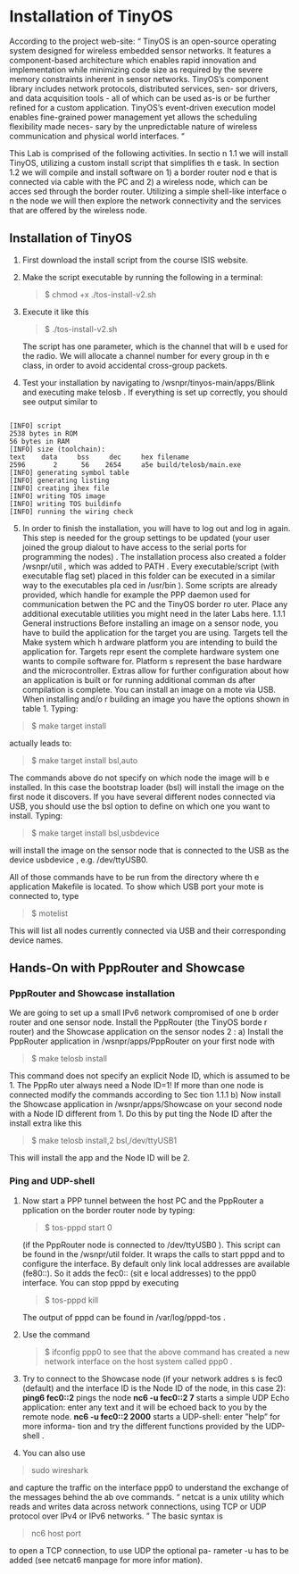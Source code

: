 # Installation of TinyOS
According to the project web-site: “ TinyOS is an open-source operating system designed  for  wireless  embedded  sensor  networks.   It  features  a  component-based architecture which enables rapid innovation and implementation while minimizing code size as required by the severe memory constraints inherent in sensor networks. TinyOS’s component library includes network protocols, distributed services, sen- sor drivers, and data acquisition tools - all of which can be used as-is or be further refined for a custom application.  TinyOS’s event-driven execution model enables fine-grained power management yet allows the scheduling flexibility made neces- sary  by  the  unpredictable  nature  of  wireless  communication  and  physical  world interfaces. “

This Lab is comprised of the following activities.  In sectio n 1.1 we will install TinyOS, utilizing a custom install script that simplifies th e task. In section 1.2 we will compile and install software on 1) a border router nod e that is connected via cable with the PC and 2) a wireless node, which can be acces sed through the border router. Utilizing a simple shell-like interface o n the node we will then explore the network connectivity and the services that are offered by the wireless node.

## Installation of TinyOS
1. First download the install script from the course ISIS website.
2. Make the script executable by running the following in a terminal:
   > $ chmod +x ./tos-install-v2.sh

3. Execute it like this
   > $ ./tos-install-v2.sh <channel number>

   The script has one parameter, which is the channel that will b e used for the radio. We will allocate a channel number for every group in th e class, in order to avoid accidental cross-group packets.
4. Test your installation by navigating to <home>/wsnpr/tinyos-main/apps/Blink and executing make telosb . If everything is set up correctly, you should see output similar to
<pre><code>
[INFO] script
2538 bytes in ROM
56 bytes in RAM
[INFO] size (toolchain):
text    data     bss     dec     hex filename
2596       2      56    2654     a5e build/telosb/main.exe
[INFO] generating symbol table
[INFO] generating listing
[INFO] creating ihex file
[INFO] writing TOS image
[INFO] writing TOS buildinfo
[INFO] running the wiring check
</pre></code>
5. In order to finish the installation, you will have to log out and log in again. This step is needed for the group settings to be updated (your user joined the group dialout to have access to the serial ports for programming the nodes) .
The installation process also created a folder <home>/wsnpr/util , which was added to PATH . Every executable/script (with executable flag set) placed in this folder can be executed in a similar way to the executables pla ced in /usr/bin ).
Some scripts are already provided, which handle for example the PPP daemon used for communication betwen the PC and the TinyOS border ro uter. Place any additional executable utilities you might need in the later Labs here. 1.1.1  General instructions Before installing an image on a sensor node, you have to build the application for the target you are using. Targets tell the Make system which h ardware platform you are intending to build the application for.  Targets repr esent the complete hardware system one wants to compile software for. Platform s represent the base hardware and the microcontroller. Extras allow for further configuration about how an application is built or for running additional comman ds after compilation is complete. You can install an image on a mote via USB. When installing and/o r building an image you have the options shown in table 1.
Typing:
> $ make target install

actually leads to:
> $ make target install bsl,auto

The commands above do not specify on which node the image will b e installed.
In this case the bootstrap loader (bsl) will install the image on the first node it discovers. If you have several different nodes connected via USB, you should use the bsl option to define on which one you want to install. Typing:
> $ make target install bsl,usbdevice

will install the image on the sensor node that is connected to the USB as the device usbdevice , e.g. /dev/ttyUSB0.

All of those commands have to be run from the directory where th e application Makefile is located. To show which USB port your mote is connected to, type
> $ motelist

This will list all nodes currently connected via USB and their corresponding device names.

##  Hands-On with PppRouter and Showcase
###  PppRouter and Showcase installation
We are going to set up a small IPv6 network compromised of one b order router and one sensor node. Install the PppRouter (the TinyOS borde r router) and the Showcase application on the sensor nodes 2 : a) Install the PppRouter application in <home>/wsnpr/apps/PppRouter on your first node with
> $ make telosb install

This command does not specify an explicit Node ID, which is assumed to be 1. The PppRo uter always need a Node ID=1! If more than one node is connected modify the commands according to Sec tion 1.1.1 b) Now install the Showcase application in <home>/wsnpr/apps/Showcase on your second node with a Node ID different from 1. Do this by put ting the Node ID after the install extra like this
> $ make telosb install,2 bsl,/dev/ttyUSB1

This will install the app and the Node ID will be 2.

###  Ping and UDP-shell
1. Now start a PPP tunnel between the host PC and the PppRouter a pplication on the border router node by typing:
   > $ tos-pppd start 0 
   
   (if the PppRouter node is connected to /dev/ttyUSB0 ).
   This script can be found in the <home>/wsnpr/util folder. It wraps the calls to start pppd and to configure the interface. By default only link local addresses are available (fe80::). So it adds the fec0:: (sit e local addresses) to the ppp0 interface. You can stop pppd by executing
   > $ tos-pppd kill
   
   The output of pppd can be found in /var/log/pppd-tos .
2. Use the command
   > $ ifconfig ppp0
   to see that the above command has created a new network interface on the host system called ppp0 .
3. Try to connect to the Showcase node (if your network addres s is fec0 (default) and the interface ID is the Node ID of the node, in this case 2):
**ping6 fec0::2** pings the node
**nc6 -u fec0::2 7** starts a simple UDP Echo application: enter any text and it will be echoed back to you by the remote node.
**nc6 -u fec0::2 2000** starts a UDP-shell: enter ”help” for more informa- tion and try the different functions provided by the UDP-shell .
4. You can also use
> sudo wireshark

and capture the traffic on the interface ppp0 to understand the exchange of the messages behind the ab ove commands. “ netcat is a unix utility which reads and writes data across network connections, using TCP or UDP protocol over IPv4 or IPv6 networks. ”
The basic syntax is
> nc6 host port

to open a TCP connection, to use UDP the optional pa- rameter -u has to be added (see netcat6 manpage for more infor
mation).

